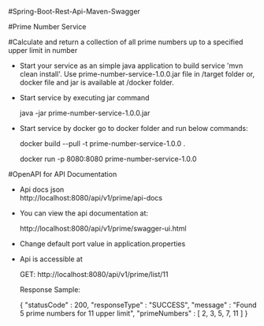 #Spring-Boot-Rest-Api-Maven-Swagger 

#Prime Number Service

#Calculate and return a collection of all prime numbers up to a specified upper limit in number

- Start your service as an simple java application to build service 'mvn clean install'. 
  Use prime-number-service-1.0.0.jar file in /target folder or,
  docker file and jar is available at /docker folder.
 

- Start service by executing jar command
  
  java -jar prime-number-service-1.0.0.jar

- Start service by docker go to docker folder and run below commands:

  docker build --pull -t prime-number-service-1.0.0 .  

  docker run -p 8080:8080 prime-number-service-1.0.0


#OpenAPI for API Documentation
  
- Api docs json  
  http://localhost:8080/api/v1/prime/api-docs

- You can view the api documentation at:
 
  http://localhost:8080/api/v1/prime/swagger-ui.html

- Change default port value in application.properties

- Api is accessible at 

  GET: http://localhost:8080/api/v1/prime/list/11
  
  Response Sample: 
  
  {
    "statusCode" : 200,
    "responseType" : "SUCCESS",
    "message" : "Found 5 prime numbers for 11 upper limit",
    "primeNumbers" : [ 2, 3, 5, 7, 11 ]
  }
